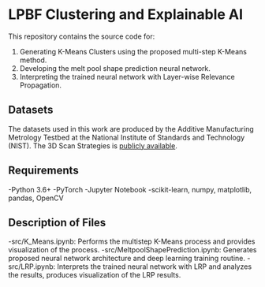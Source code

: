 # LPBF Clustering and Explainable AI
This repository contains the source code for:
1. Generating K-Means Clusters using the proposed multi-step K-Means method.
2. Developing the melt pool shape prediction neural network.
3. Interpreting the trained neural network with Layer-wise Relevance Propagation.

## Datasets
The datasets used in this work are produced by the Additive Manufacturing Metrology Testbed at the National Institute of Standards and Technology (NIST).
The 3D Scan Strategies is [publicly available](https://doi.org/10.18434/M32044). 

## Requirements
-Python 3.6+
-PyTorch
-Jupyter Notebook
-scikit-learn, numpy, matplotlib, pandas, OpenCV

## Description of Files
-src/K_Means.ipynb: Performs the multistep K-Means process and provides visualization of the process.
-src/MeltpoolShapePrediction.ipynb: Generates proposed neural network architecture and deep learning training routine.
-src/LRP.ipynb: Interprets the trained neural network with LRP and analyzes the results, produces visualization of the LRP results.